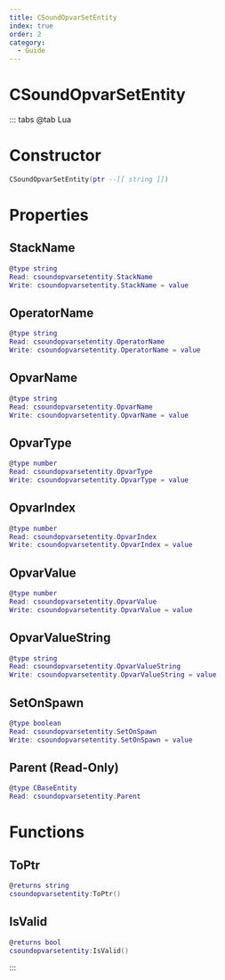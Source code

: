 ```yaml
---
title: CSoundOpvarSetEntity
index: true
order: 2
category:
  - Guide
---
```


# CSoundOpvarSetEntity

::: tabs
@tab Lua
# Constructor
```lua
CSoundOpvarSetEntity(ptr --[[ string ]])
```
# Properties
## StackName 
```lua
@type string
Read: csoundopvarsetentity.StackName
Write: csoundopvarsetentity.StackName = value
```
## OperatorName 
```lua
@type string
Read: csoundopvarsetentity.OperatorName
Write: csoundopvarsetentity.OperatorName = value
```
## OpvarName 
```lua
@type string
Read: csoundopvarsetentity.OpvarName
Write: csoundopvarsetentity.OpvarName = value
```
## OpvarType 
```lua
@type number
Read: csoundopvarsetentity.OpvarType
Write: csoundopvarsetentity.OpvarType = value
```
## OpvarIndex 
```lua
@type number
Read: csoundopvarsetentity.OpvarIndex
Write: csoundopvarsetentity.OpvarIndex = value
```
## OpvarValue 
```lua
@type number
Read: csoundopvarsetentity.OpvarValue
Write: csoundopvarsetentity.OpvarValue = value
```
## OpvarValueString 
```lua
@type string
Read: csoundopvarsetentity.OpvarValueString
Write: csoundopvarsetentity.OpvarValueString = value
```
## SetOnSpawn 
```lua
@type boolean
Read: csoundopvarsetentity.SetOnSpawn
Write: csoundopvarsetentity.SetOnSpawn = value
```
## Parent (Read-Only)
```lua
@type CBaseEntity
Read: csoundopvarsetentity.Parent
```
# Functions
## ToPtr
```lua
@returns string
csoundopvarsetentity:ToPtr()
```
## IsValid
```lua
@returns bool
csoundopvarsetentity:IsValid()
```

:::